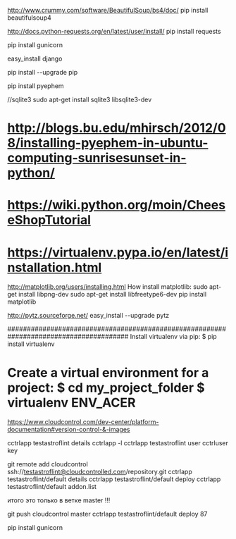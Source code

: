 http://www.crummy.com/software/BeautifulSoup/bs4/doc/
pip install beautifulsoup4

http://docs.python-requests.org/en/latest/user/install/
pip install requests

pip install gunicorn

easy_install django

pip install --upgrade pip

pip install pyephem

//sqlite3
sudo apt-get install sqlite3 libsqlite3-dev

# http://blogs.bu.edu/mhirsch/2012/08/installing-pyephem-in-ubuntu-computing-sunrisesunset-in-python/
# https://wiki.python.org/moin/CheeseShopTutorial
# https://virtualenv.pypa.io/en/latest/installation.html


http://matplotlib.org/users/installing.html
How install matplotlib:
sudo apt-get install libpng-dev
sudo apt-get install libfreetype6-dev
pip install matplotlib


http://pytz.sourceforge.net/
easy_install --upgrade pytz

#######################################################################################
Install virtualenv via pip:
$ pip install virtualenv

Create a virtual environment for a project:
$ cd my_project_folder
$ virtualenv ENV_ACER
=======


https://www.cloudcontrol.com/dev-center/platform-documentation#version-control-&-images

cctrlapp testastroflint details
cctrlapp -l
cctrlapp testastroflint user 
cctrluser key


git remote add cloudcontrol ssh://testastroflint@cloudcontrolled.com/repository.git
cctrlapp testastroflint/default details
cctrlapp testastroflint/default deploy
cctrlapp testastroflint/default addon.list

итого это только в ветке master !!!

git push cloudcontrol master
cctrlapp testastroflint/default deploy  87



pip install gunicorn
